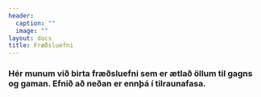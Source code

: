 ```yaml
---
header:
  caption: ""
  image: ""
layout: docs
title: Fræðsluefni
---
```


### Hér munum við birta fræðsluefni sem er ætlað öllum til gagns og gaman. Efnið að neðan er ennþá í tilraunafasa.